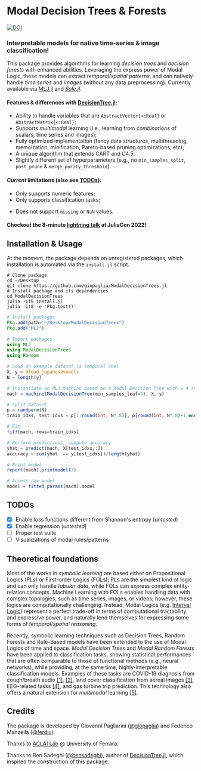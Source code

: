 # Modal Decision Trees & Forests

[![DOI](https://zenodo.org/badge/323867446.svg)](https://zenodo.org/badge/latestdoi/323867446)

### Interpretable models for native time-series & image classification!

This package provides algorithms for learning *decision trees* and *decision forests* with enhanced abilities.
Leveraging the express power of Modal Logic, these models can extract *temporal/spatial patterns*, and can natively handle *time series* and *images* (without any data preprocessing). Currently available via [MLJ.jl](https://github.com/alan-turing-institute/MLJ.jl) and [*Sole.jl*](https://github.com/aclai-lab/Sole.jl).

#### Features & differences with [DecisionTree.jl](https://github.com/JuliaAI/DecisionTree.jl):
- Ability to handle variables that are `AbstractVector{<:Real}` or `AbstractMatrix{<:Real}`;
- Supports *multimodal* learning (i.e., learning from *combinations* of scalars, time series and images);
- Fully optimized implementation (fancy data structures, multithreading, memoization, minification, Pareto-based pruning optimizations, etc);
- A unique algorithm that extends CART and C4.5;
- Slightly different set of hyperparameters (e.g., no `min_samples_split`, `post_prune` & `merge_purity_threshold`).
<!-- - TODO -->
<!-- - Four pruning conditions: max_depth, min_samples_leaf, min_purity_increase, max_purity_at_leaf -->
<!-- TODO - Top-down pre-pruning & post-pruning -->
<!-- - Bagging (Random Forests) TODO dillo meglio -->

#### *Current* limitations (also see [TODOs](#todos)):
- Only supports numeric features;
- Only supports classification tasks;
<!-- - Only available via [MLJ.jl](https://github.com/alan-turing-institute/MLJ.jl); -->
- Does not support `missing` or `NaN` values.

#### Checkout the 8-minute [lightning talk](https://www.youtube.com/watch?v=8F1vZsl8Zvg) at JuliaCon 2022!

<!-- 
## Installation

Simply type the following commands in Julia's REPL:

```julia
using Pkg; Pkg.add(url="https://github.com/giopaglia/ModalDecisionTrees.jl")
```
-->

## Installation & Usage

At the moment, the package depends on unregistered packages, which installation is
automated via the `install.jl` script.
```shell
# Clone package
cd ~/Desktop
git clone https://github.com/giopaglia/ModalDecisionTrees.jl
# Install package and its dependencies
cd ModalDecisionTrees
julia -it8 install.jl
julia -it8 -e 'Pkg.test()'
```

```julia
# Install packages
Pkg.add(path="~/Desktop/ModalDecisionTrees")
Pkg.add("MLJ")

# Import packages
using MLJ
using ModalDecisionTrees
using Random

# Load an example dataset (a temporal one)
X, y = @load_japanesevowels
N = length(y)

# Instantiate an MLJ machine based on a Modal Decision Tree with ≥ 4 samples at leaf
mach = machine(ModalDecisionTree(min_samples_leaf=4), X, y)

# Split dataset
p = randperm(N)
train_idxs, test_idxs = p[1:round(Int, N*.8)], p[round(Int, N*.8)+1:end]

# Fit
fit!(mach, rows=train_idxs)

# Perform predictions, compute accuracy
yhat = predict(mach, X[test_idxs,:])
accuracy = sum(yhat .== y[test_idxs])/length(yhat)

# Print model
report(mach).printmodel(3)

# Access raw model
model = fitted_params(mach).model
```


<!--
# TODO
# Render raw model
Pkg.add("GraphRecipes"); Pkg.add("Plots")

using GraphRecipes
using Plots

#wrapped_model = ModalDecisionTrees.wrap(model.root, (variable_names_map = report(mach).frame_grouping,))
# for _method in [:spectral, :sfdp, :circular, :shell, :stress, :spring, :tree, :buchheim, :arcdiagram, :chorddiagram]
wrapped_model = ModalDecisionTrees.wrap(model.root, (; threshold_display_method = x->round(x, digits=2)), use_feature_abbreviations = true)
for _method in [:tree, :buchheim]
	for _nodeshape in [:rect] # , [:rect, :ellipse]
		display(plot(
 		TreePlot(wrapped_model), 
 		method = _method,
 		nodeshape = _nodeshape,
 		# nodesize = (3,10),
 		# root = :left,
 		curves = false,
		fontsize = 10,
		size=(860, 640),
		title = "$(_method)"
		))
	end
end
-->

<!-- TODO (`Y isa Vector{<:{Integer,String}}`) -->

<!--
Detailed usage instructions are available for each model using the doc method. For example:

```julia
using MLJ
doc("DecisionTreeClassifier", pkg="ModalDecisionTrees")
```

Available models are: AdaBoostStumpClassifier, DecisionTreeClassifier, DecisionTreeRegressor, RandomForestClassifier, RandomForestRegressor.


-->
<!-- 
## Visualization

A DecisionTree model can be visualized using the print_tree-function of its native interface (for an example see above in section 'Classification Example'). -->

## TODOs

- [x]  Enable loss functions different from Shannon's entropy (*untested*)
- [x]  Enable regression (*untested*)
- [ ]  Proper test suite
- [ ]  Visualizations of modal rules/patterns
<!-- - [x]  AbstractTrees interface -->

## Theoretical foundations

Most of the works in *symbolic learning* are based either on Propositional Logics (PLs) or First-order Logics (FOLs); PLs are the simplest kind of logic and can only handle *tabular data*, while FOLs can express complex entity-relation concepts. Machine Learning with FOLs enables handling data with complex topologies, such as time series, images, or videos; however, these logics are computationally challenging. Instead, Modal Logics (e.g. [Interval Logic](https://en.wikipedia.org/wiki/Interval_temporal_logic)) represent a perfect trade-off in terms of computational tractability and expressive power, and naturally lend themselves for expressing some forms of *temporal/spatial reasoning*.

Recently, symbolic learning techniques such as Decision Trees, Random Forests and Rule-Based models have been extended to the use of Modal Logics of time and space. *Modal Decision Trees* and *Modal Random Forests* have been applied to classification tasks, showing statistical performances that are often comparable to those of functional methods (e.g., neural networks), while providing, at the same time, highly-interpretable classification models. Examples of these tasks are COVID-19 diagnosis from cough/breath audio [[1]](https://papers.ssrn.com/sol3/papers.cfm?abstract_id=4102488), [[2]](https://drops.dagstuhl.de/opus/volltexte/2021/14783/pdf/LIPIcs-TIME-2021-7.pdf), land cover classification from aereal images [[3]](https://arxiv.org/abs/2109.08325), EEG-related tasks [[4]](https://link.springer.com/chapter/10.1007/978-3-031-06242-1_53), and gas turbine trip prediction.
This technology also offers a natural extension for *multimodal* learning [[5]](http://ceur-ws.org/Vol-2987/paper7.pdf).

## Credits

The package is developed by Giovanni Pagliarini ([@giopaglia](https://giopaglia.github.io/)) and Federico Manzella ([@ferdiu](https://ferdiu.github.io/)).

Thanks to [ACLAI Lab](https://aclai.unife.it/en/) @ University of Ferrara.

Thanks to Ben Sadeghi ([@bensadeghi](https://github.com/bensadeghi/)), author of [DecisionTree.jl](https://github.com/bensadeghi/DecisionTree.jl),
which inspired the construction of this package.

<!-- TODO add citation and CITATION.bib file -->
